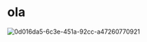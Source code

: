 # ola
![0d016da5-6c3e-451a-92cc-a47260770921](https://github.com/user-attachments/assets/91f388d0-1334-4772-89f5-8bf86fd6370c)
